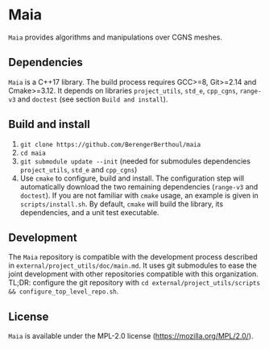 Maia
========

`Maia` provides algorithms and manipulations over CGNS meshes.

## Dependencies ##
`Maia` is a C++17 library. The build process requires GCC>=8, Git>=2.14 and Cmake>=3.12. It depends on libraries `project_utils`, `std_e`, `cpp_cgns`, `range-v3` and `doctest` (see section `Build and install`).

## Build and install ##
1. `git clone https://github.com/BerengerBerthoul/maia`
2. `cd maia`
3. `git submodule update --init` (needed for submodules dependencies `project_utils`, `std_e` and `cpp_cgns`)
4. Use `cmake` to configure, build and install. The configuration step will automatically download the two remaining dependencies (`range-v3` and `doctest`). If you are not familiar with `cmake` usage, an example is given in `scripts/install.sh`. By default, `cmake` will build the library, its dependencies, and a unit test executable.

## Development ##
The `Maia` repository is compatible with the development process described in `external/project_utils/doc/main.md`. It uses git submodules to ease the joint development with other repositories compatible with this organization. TL;DR: configure the git repository with `cd external/project_utils/scripts && configure_top_level_repo.sh`.

## License ##
`Maia` is available under the MPL-2.0 license (https://mozilla.org/MPL/2.0/).
